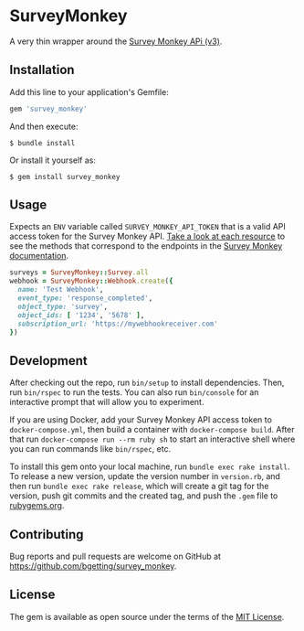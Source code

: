 # SurveyMonkey

A very thin wrapper around the [Survey Monkey APi (v3)](https://developer.surveymonkey.com/api/v3/).

## Installation

Add this line to your application's Gemfile:

```ruby
gem 'survey_monkey'
```

And then execute:

    $ bundle install

Or install it yourself as:

    $ gem install survey_monkey

## Usage

Expects an `ENV` variable called `SURVEY_MONKEY_API_TOKEN` that is a valid API access token for the Survey Monkey API. [Take a look at each resource](https://github.com/bgetting/survey_monkey/tree/main/lib/survey_monkey) to see the methods that correspond to the endpoints in the [Survey Monkey documentation](https://developer.surveymonkey.com/api/v3/).

```ruby
surveys = SurveyMonkey::Survey.all
webhook = SurveyMonkey::Webhook.create({
  name: 'Test Webhook',
  event_type: 'response_completed',
  object_type: 'survey',
  object_ids: [ '1234', '5678' ],
  subscription_url: 'https://mywebhookreceiver.com'
})

```

## Development

After checking out the repo, run `bin/setup` to install dependencies. Then, run `bin/rspec` to run the tests. You can also run `bin/console` for an interactive prompt that will allow you to experiment.

If you are using Docker, add your Survey Monkey API access token to `docker-compose.yml`, then build a container with `docker-compose build`. After that run `docker-compose run --rm ruby sh` to start an interactive shell where you can run commands like `bin/rspec`, etc.

To install this gem onto your local machine, run `bundle exec rake install`. To release a new version, update the version number in `version.rb`, and then run `bundle exec rake release`, which will create a git tag for the version, push git commits and the created tag, and push the `.gem` file to [rubygems.org](https://rubygems.org).

## Contributing

Bug reports and pull requests are welcome on GitHub at https://github.com/bgetting/survey_monkey.

## License

The gem is available as open source under the terms of the [MIT License](https://opensource.org/licenses/MIT).

